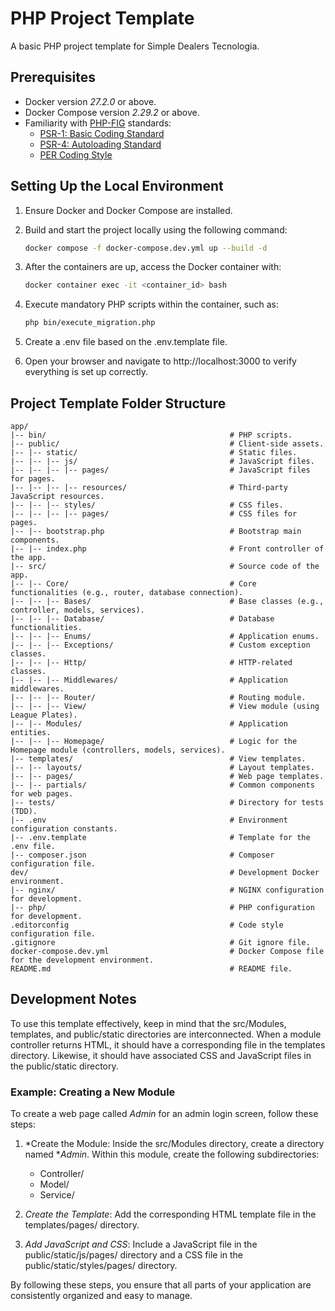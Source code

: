 # PHP Project Template

A basic PHP project template for Simple Dealers Tecnologia.

## Prerequisites

- Docker version *27.2.0* or above.
- Docker Compose version *2.29.2* or above.
- Familiarity with [PHP-FIG](https://www.php-fig.org/) standards:
  - [PSR-1: Basic Coding Standard](https://www.php-fig.org/psr/psr-1/)
  - [PSR-4: Autoloading Standard](https://www.php-fig.org/psr/psr-4/)
  - [PER Coding Style](https://www.php-fig.org/per/coding-style/)

## Setting Up the Local Environment

1. Ensure Docker and Docker Compose are installed.
2. Build and start the project locally using the following command:

   ```bash
   docker compose -f docker-compose.dev.yml up --build -d
   ```


3. After the containers are up, access the Docker container with:

   ```bash
   docker container exec -it <container_id> bash
   ```


4. Execute mandatory PHP scripts within the container, such as:

   ```bash
   php bin/execute_migration.php
   ```


5. Create a .env file based on the .env.template file.
6. Open your browser and navigate to http://localhost:3000 to verify everything is set up correctly.

## Project Template Folder Structure

```plaintext
app/
|-- bin/                                         # PHP scripts.
|-- public/                                      # Client-side assets.
|-- |-- static/                                  # Static files.
|-- |-- |-- js/                                  # JavaScript files.
|-- |-- |-- |-- pages/                           # JavaScript files for pages.
|-- |-- |-- |-- resources/                       # Third-party JavaScript resources.
|-- |-- |-- styles/                              # CSS files.
|-- |-- |-- |-- pages/                           # CSS files for pages.
|-- |-- bootstrap.php                            # Bootstrap main components.
|-- |-- index.php                                # Front controller of the app.
|-- src/                                         # Source code of the app.
|-- |-- Core/                                    # Core functionalities (e.g., router, database connection).
|-- |-- |-- Bases/                               # Base classes (e.g., controller, models, services).
|-- |-- |-- Database/                            # Database functionalities.
|-- |-- |-- Enums/                               # Application enums.
|-- |-- |-- Exceptions/                          # Custom exception classes.
|-- |-- |-- Http/                                # HTTP-related classes.
|-- |-- |-- Middlewares/                         # Application middlewares.
|-- |-- |-- Router/                              # Routing module.
|-- |-- |-- View/                                # View module (using League Plates).
|-- |-- Modules/                                 # Application entities.
|-- |-- |-- Homepage/                            # Logic for the Homepage module (controllers, models, services).
|-- templates/                                   # View templates.
|-- |-- layouts/                                 # Layout templates.
|-- |-- pages/                                   # Web page templates.
|-- |-- partials/                                # Common components for web pages.
|-- tests/                                       # Directory for tests (TDD).
|-- .env                                         # Environment configuration constants.
|-- .env.template                                # Template for the .env file.
|-- composer.json                                # Composer configuration file.
dev/                                             # Development Docker environment.
|-- nginx/                                       # NGINX configuration for development.
|-- php/                                         # PHP configuration for development.
.editorconfig                                    # Code style configuration file.
.gitignore                                       # Git ignore file.
docker-compose.dev.yml                           # Docker Compose file for the development environment.
README.md                                        # README file.
```

## Development Notes

To use this template effectively, keep in mind that the src/Modules, templates, and public/static directories are interconnected. When a module controller returns HTML, it should have a corresponding file in the templates directory. Likewise, it should have associated CSS and JavaScript files in the public/static directory.

### Example: Creating a New Module

To create a web page called *Admin* for an admin login screen, follow these steps:

1. *Create the Module: Inside the src/Modules directory, create a directory named **Admin*. Within this module, create the following subdirectories:
   - Controller/
   - Model/
   - Service/

2. *Create the Template*: Add the corresponding HTML template file in the templates/pages/ directory.

3. *Add JavaScript and CSS*: Include a JavaScript file in the public/static/js/pages/ directory and a CSS file in the public/static/styles/pages/ directory.

By following these steps, you ensure that all parts of your application are consistently organized and easy to manage.
